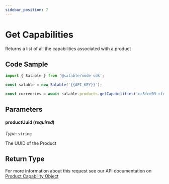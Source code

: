 ```yaml
---
sidebar_position: 7
---
```


# Get Capabilities

Returns a list of all the capabilities associated with a product

## Code Sample

```typescript
import { Salable } from '@salable/node-sdk';

const salable = new Salable('{{API_KEY}}');

const currencies = await salable.products.getCapabilities('cc5fcd03-cfd1-471e-819d-2193746f93dd');
```

## Parameters

#### productUuid (_required_)

_Type:_ `string`

The UUID of the Product

## Return Type

For more information about this request see our API documentation on [Product Capability Object](https://docs.salable.app/api/v2#tag/Products/operation/getProductCapabilities)
